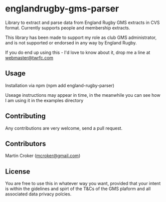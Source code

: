 # englandrugby-gms-parser

Library to extract and parse data from England Rugby GMS extracts in CVS format.  Currently supports people and membership extracts.

This library has been made to support my role as club GMS administrator, and is not supported or endorsed in any way by England Rugby.

If you do end up using this - I'd love to know about it, drop me a line at webmaster@twrfc.com

## Usage 

Installation via npm (npm add england-rugby-parser)

Useage instructions may appear in time, in the meanwhile you can see how I am using it in the examples directory

## Contributing

Any contributions are very welcome, send a pull request.

## Contributors

Martin Croker (mcroker@gmail.com)

## License

You are free to use this in whatever way you want, provided that your intent is within the gidelines and spirt of the T&Cs of the GMS plaform and all associated data privacy polcies. 
